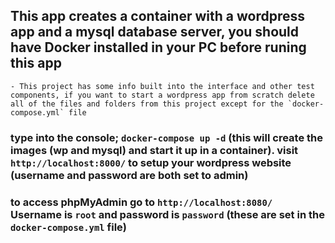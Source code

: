 ## This app creates a container with a wordpress app and a mysql database server, you should have Docker installed in your PC before runing this app
    - This project has some info built into the interface and other test components, if you want to start a wordpress app from scratch delete all of the files and folders from this project except for the `docker-compose.yml` file

### type into the console; `docker-compose up -d` (this will create the images (wp and mysql) and start it up in a container). visit `http://localhost:8000/` to setup your wordpress website (username and password are both set to admin)

### to access phpMyAdmin go to `http://localhost:8080/` Username is `root` and password is `password` (these are set in the `docker-compose.yml` file)